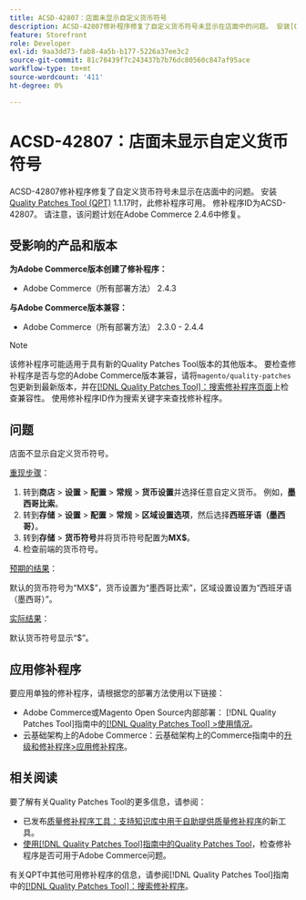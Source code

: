 ```yaml
---
title: ACSD-42807：店面未显示自定义货币符号
description: ACSD-42807修补程序修复了自定义货币符号未显示在店面中的问题。 安装[Quality Patches Tool (QPT)](https://experienceleague.adobe.com/en/docs/commerce-knowledge-base/kb/announcements/commerce-announcements/magento-quality-patches-released-new-tool-to-self-serve-quality-patches) 1.1.17后，即可使用此修补程序。 修补程序ID为ACSD-42807。 请注意，该问题计划在Adobe Commerce 2.4.6中修复。
feature: Storefront
role: Developer
exl-id: 9aa3dd73-fab8-4a5b-b177-5226a37ee3c2
source-git-commit: 81c78439f7c243437b7b76dc80560c847af95ace
workflow-type: tm+mt
source-wordcount: '411'
ht-degree: 0%

---
```


# ACSD-42807：店面未显示自定义货币符号

ACSD-42807修补程序修复了自定义货币符号未显示在店面中的问题。 安装[Quality Patches Tool (QPT)](https://experienceleague.adobe.com/en/docs/commerce-knowledge-base/kb/announcements/commerce-announcements/magento-quality-patches-released-new-tool-to-self-serve-quality-patches) 1.1.17时，此修补程序可用。 修补程序ID为ACSD-42807。 请注意，该问题计划在Adobe Commerce 2.4.6中修复。

## 受影响的产品和版本

**为Adobe Commerce版本创建了修补程序：**

* Adobe Commerce（所有部署方法） 2.4.3

**与Adobe Commerce版本兼容：**

* Adobe Commerce（所有部署方法） 2.3.0 - 2.4.4

>[!NOTE]
>
>该修补程序可能适用于具有新的Quality Patches Tool版本的其他版本。 要检查修补程序是否与您的Adobe Commerce版本兼容，请将`magento/quality-patches`包更新到最新版本，并在[[!DNL Quality Patches Tool]：搜索修补程序页面](https://experienceleague.adobe.com/en/docs/commerce-knowledge-base/kb/announcements/commerce-announcements/magento-quality-patches-released-new-tool-to-self-serve-quality-patches)上检查兼容性。 使用修补程序ID作为搜索关键字来查找修补程序。

## 问题

店面不显示自定义货币符号。

<u>重现步骤</u>：

1. 转到&#x200B;**商店** > **设置** > **配置** > **常规** > **货币设置**&#x200B;并选择任意自定义货币。 例如，**墨西哥比索**。
1. 转到&#x200B;**存储** > **设置** > **配置** > **常规** > **区域设置选项**，然后选择&#x200B;**西班牙语（墨西哥）**。
1. 转到&#x200B;**存储** > **货币符号**&#x200B;并将货币符号配置为&#x200B;**MX$**。
1. 检查前端的货币符号。

<u>预期的结果</u>：

默认的货币符号为“MX$”，货币设置为“墨西哥比索”，区域设置设置为“西班牙语（墨西哥）”。

<u>实际结果</u>：

默认货币符号显示“$”。

## 应用修补程序

要应用单独的修补程序，请根据您的部署方法使用以下链接：

* Adobe Commerce或Magento Open Source内部部署： [!DNL Quality Patches Tool]指南中的[[!DNL Quality Patches Tool] >使用情况](/help/tools/quality-patches-tool/usage.md)。
* 云基础架构上的Adobe Commerce：云基础架构上的Commerce指南中的[升级和修补程序>应用修补程序](https://experienceleague.adobe.com/docs/commerce-cloud-service/user-guide/develop/upgrade/apply-patches.html)。

## 相关阅读

要了解有关Quality Patches Tool的更多信息，请参阅：

* 已发布[质量修补程序工具：支持知识库中用于自助提供质量修补程序](https://experienceleague.adobe.com/en/docs/commerce-knowledge-base/kb/announcements/commerce-announcements/magento-quality-patches-released-new-tool-to-self-serve-quality-patches)的新工具。
* [使用[!DNL Quality Patches Tool]指南中的Quality Patches Tool](/help/tools/quality-patches-tool/patches-available-in-qpt/check-patch-for-magento-issue-with-magento-quality-patches.md)，检查修补程序是否可用于Adobe Commerce问题。

有关QPT中其他可用修补程序的信息，请参阅[!DNL Quality Patches Tool]指南中的[[!DNL Quality Patches Tool]：搜索修补程序](https://experienceleague.adobe.com/tools/commerce-quality-patches/index.html)。
